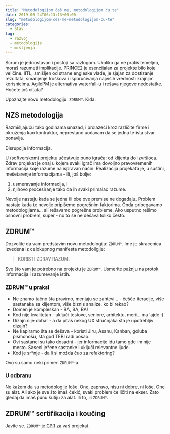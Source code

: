 ```yaml
---
title: "Metodologijom ćeš me, metodologijom ću te"
date: 2019-06-24T06:13:13+00:00
slug: "metodologijom-ces-me-metodologijom-cu-te"
categories:
  - Stav
tag:
  - razvoj
  - metodologije
  - mišljenja
---
```


Scrum je jednostavan i postoji sa razlogom. Ukoliko ga ne pratiš temeljno, moraš razumeti implikacije. PRINCE2 je esencijalan za projekte bilo koje veličine. IITL, smišljen od strane engleske vlade, je sjajan za dostizanje rezultata, smanjenje troškova i isporučivanja najviših vrednosti krajnjim korisnicima. AgilePM je alternativa waterfall-u i rešava njegove nedostatke. Hoćete još citata?

Upoznajte novu metodologiju: `ZDRUM™`. Kida.
<!--more-->

## NZS metodologija

Razmišljajuću tako godinama unazad, i prolazeći kroz različite firme i okruženja kao kontraktor, neprestano uočavam da se jedna te ista stvar ponavlja.

Disrupcija informacija.

U (softverskom) projektu učestvuje puno igrača: od klijenta do izvršioca. Zdrav projekat je onaj u kojem svaki igrač ima dovoljno pravovremenih informacija koje razume na ispravan način. Realizacija projekata je, u suštini, mešetarenje informacijama - ili, još bolje:

1. usmeravanje informacija, i
2. njihovo procesiranje tako da ih svaki primalac razume.

Nevolje nastaju kada se jedna ili obe ove premise ne događaju. Problem nastaje kada te nevolje pripišemo pogrešnim faktorima. Onda pribegavamo metodologijama... ali rešavamo pogrešne probleme. Ako usputno rešimo osnovni problem, super - no to se ne dešava toliko često.

## ZDRUM™

Dozvolite da vam predstavim novu metodologiju: `ZDRUM™`. Ime je skraćenica izvedena iz celokupnog manifesta metodoligije:

> KORISTI ZDRAV RAZUM.

Sve što vam je potrebno na projektu je `ZDRUM™`. Usmerite pažnju na protok informacija i razumevanje istih.

### ZDRUM™ u praksi

+ Ne znamo tačno šta pravimo, menjaju se zahtevi... - češće iteracije, više sastanaka sa klijentom, više biznis analize, ko bi rekao?
+ Domen je kompleskan - BA, BA, BA!
+ Kod nije kvalitetan - uključi testove, seniore, arhitektu, meri... ma 'ajde :)
+ Dizajn nije dobar - a da pitaš nekog UX stručnjaka šta je upotrebljiv dizajn?
+ Ne kapiramo šta se dešava - koristi Jiru, Asanu, Kanban, goluba pismonošu, šta god TEBI radi posao.
+ Ovi sastanci su tako dosadni - jer informacije idu tamo gde im nije mesto. Saseci je\*ene sastanke i uključi relevantne ljude.
+ Kod je sr\*nje - da li si možda čuo za refaktoring?

Ovo su samo neki primeri `ZDRUM™`-a.


### U odbranu <metodologija-koju-imas-istetoviranu-na-bicepsu>

Ne kažem da su metodologije loše. One, zapravo, nisu ni dobre, ni loše. One su alat. Ali ako je sve što imaš čekić, svaki problem će ličiti na ekser. Zato gledaj da imaš punu kutiju za alat. Ili to, ili `ZDRUM™`.


## ZDRUM™ sertifikacija i koučing

Javite se. `ZDRUM™` je [CPR](https://en.wikipedia.org/wiki/Cardiopulmonary_resuscitation) za vaš projekat.
